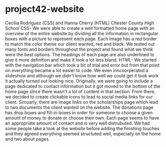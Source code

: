 # project42-website
Cecilia Rodriguez (CSS) and Hanna Cherry (HTML)
Chester County High School
CSS- We were able to create a well formatted home page with an overview of the entire website by dividing all the information in rectangular boxes with a picture to represent each page. Each image has a red border to match the color theme our client wanted, red and black. We tested out many fonts and borders throughout the project and found what we think were the best options. The headings of each page are also underlined to give it more definition and make it look a lot less bland.
HTML- We started with the navigation bar which took a bit of trial and error but from that point on everything became a lot easier to code. We even inncoorperated a slideshow and although we didn't know how well we could get it took work it actually turned out looking nice. Originally, we were going to include a page dedicated to contact information but it got moved to the bottom of the home page since there wasn't a lot of content in that section. From there, we decided to create clickable icons to lead to social media links for our client. Simuarly, there are image links on the scholarships page which lead to two documents the client wanted on the website. The donations page has drop boxes and fill-in boxes in order for someone to choose a given amount of money to donate or choose their own. Each page seems to have an appropriate amount of contact and is very well distrubuted. We had some people take a look at the website before adding the finishing touches and they agreed everything seemed structuted well, especially on the home and two about pages. 
